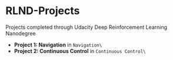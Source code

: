# RLND-Projects
Projects completed through Udacity Deep Reinforcement Learning Nanodegree

- **Project 1: Navigation** in `Navigation\`
- **Project 2: Continuous Control** in `Continuous Control\`